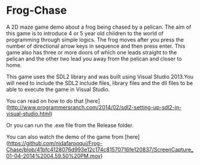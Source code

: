 Frog-Chase
==========

A 2D maze game demo about a frog being chased by a pelican. The aim of this game is to introduce 4 or 5 year old children to the world of programming through simple logics. The frog moves after you press the number of directional arrow keys in sequence and then press enter. This game also has three or more doors of which one leads straight to the pelican and the other two lead you away from the pelican and closer to home.

This game uses the SDL2 library and was built using Visual Studio 2013.You will need to include the SDL2 include files, library files and the dll files to be able to execute the game in Visual Studio.

You can read on how to do that [here] (http://www.programmersranch.com/2014/02/sdl2-setting-up-sdl2-in-visual-studio.html)

Or you can run the .exe file from the Release folder.

You can also watch the demo of the game from [here] (https://github.com/nidafarooqui/Frog-Chase/blob/41bfc4128076d993e12c174c81570716fe120837/ScreenCapture_01-04-2014%2004.59.50%20PM.mov)
